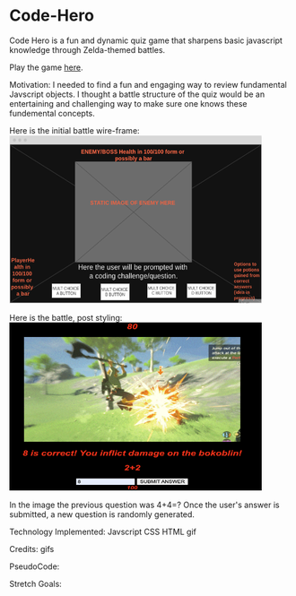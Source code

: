 # Code-Hero

Code Hero is a fun and dynamic quiz game that sharpens basic javascript knowledge through Zelda-themed battles. 

Play the game [here](https://breyshaw.github.io/Code-Hero/).

Motivation: 
I needed to find a fun and engaging way to review fundamental Javscript objects. I thought a battle structure of the quiz would be an entertaining and challenging way to make sure one knows these fundemental concepts. 

Here is the initial battle wire-frame:
<img src="./Images/Battle%20Screen%20Wireframe.png" width="450" height="300">


Here is the battle, post styling:
<img src="./Images/currentBattle.png" width="450" height="300">     

In the image the previous question was 4+4=?
Once the user's answer is submitted, a new question is randomly generated.


Technology Implemented:
Javscript
CSS
HTML
gif

Credits:
gifs


PseudoCode:

Stretch Goals: